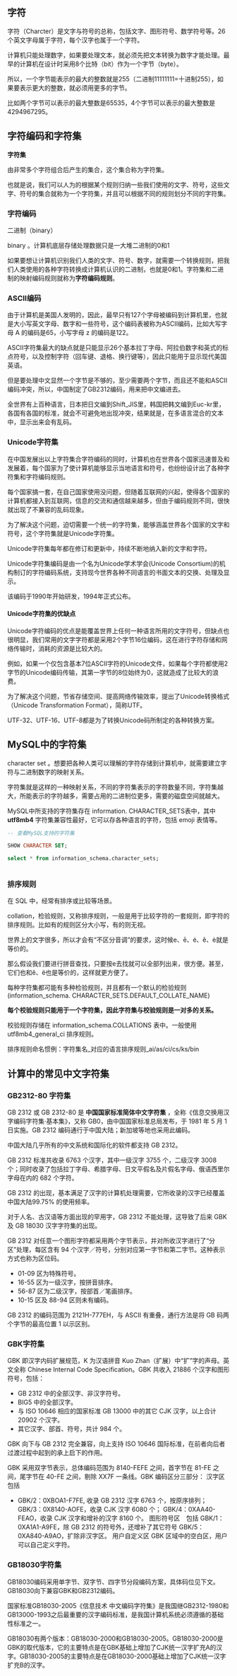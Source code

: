 

##  字符

字符（Charcter）是文字与符号的总称，包括文字、图形符号、数学符号等。26个英文字母属于字符，每个汉字也属于一个字符。

计算机只能处理数字，如果要处理文本，就必须先把文本转换为数字才能处理。最早的计算机在设计时采用8个比特（bit）作为一个字节（byte）。

所以，一个字节能表示的最大的整数就是255（二进制11111111=十进制255），如果要表示更大的整数，就必须用更多的字节。

比如两个字节可以表示的最大整数是65535，4个字节可以表示的最大整数是4294967295。


## 字符编码和字符集

**字符集** 

由非常多个字符组合后产生的集合，这个集合称为字符集。

也就是说，我们可以人为的根据某个规则归纳一些我们使用的文字、符号，这些文字、符号的集合就称为一个字符集，并且可以根据不同的规则划分不同的字符集。

### 字符编码

二进制（binary）

binary 。计算机底层存储处理数据只是一大堆二进制的0和1

如果要想让计算机识别我们人类的文字、符号、数字，就需要一个转换规则，把我们人类使用的各种字符转换成计算机认识的二进制，也就是0和1。字符集和二进制的映射编码规则就称为**字符编码规则**。


### ASCII编码

由于计算机是美国人发明的，因此，最早只有127个字母被编码到计算机里，也就是大小写英文字母、数字和一些符号，这个编码表被称为ASCII编码，比如大写字母 A 的编码是65，小写字母 z 的编码是122。

ASCII字符集最大的缺点就是只能显示26个基本拉丁字母、阿拉伯数字和英式的标点符号，以及控制字符（回车键、退格、换行键等），因此只能用于显示现代美国英语。

但是要处理中文显然一个字节是不够的，至少需要两个字节，而且还不能和ASCII编码冲突，所以，中国制定了GB2312编码，用来把中文编进去。

全世界有上百种语言，日本把日文编到Shift_JIS里，韩国把韩文编到Euc-kr里，各国有各国的标准，就会不可避免地出现冲突，结果就是，在多语言混合的文本中，显示出来会有乱码。


### Unicode字符集

在中国发展出以上字符集合字符编码的同时，计算机也在世界各个国家迅速普及和发展着，每个国家为了使计算机能够显示当地语言和符号，也纷纷设计出了各种字符集和字符编码规则。

每个国家搞一套，在自己国家使用没问题，但随着互联网的兴起，使得各个国家的计算机都接入到互联网，信息的交流和通信越来越多，但由于编码规则不同，很快就出现了不兼容的乱码现象。

为了解决这个问题，迫切需要一个统一的字符集，能够涵盖世界各个国家的文字和符号，这个字符集就是Unicode字符集。

Unicode字符集每年都在修订和更新中，持续不断地纳入新的文字和字符。

Unicode字符集编码是由一个名为Unicode学术学会(Unicode Consortium)的机构制订的字符编码系统，支持现今世界各种不同语言的书面文本的交换、处理及显示。

该编码于1990年开始研发，1994年正式公布。


#### Unicode字符集的优缺点

Unicode字符编码的优点是能覆盖世界上任何一种语言所用的文字符号，但缺点也很明显，我们常用的文字字符都是采用2个字节16位编码，这在进行字符存储和网络传输时，消耗的资源是比较大的。

例如，如果一个仅包含基本7位ASCII字符的Unicode文件，如果每个字符都使用2字节的Unicode编码传输，其第一字节的8位始终为0，这就造成了比较大的浪费。

为了解决这个问题，节省存储空间、提高网络传输效率，提出了Unicode转换格式（Unicode Transformation Format），简称UTF。

UTF-32、UTF-16、UTF-8都是为了转换Unicode码所制定的各种转换方案。



## MySQL中的字符集

character set 。想要把各种人类可以理解的字符存储到计算机中，就需要建立字符与二进制数字的映射关系。

字符集就是这样的一种映射关系，不同的字符集表示的字符数量不同，字符集越大，所能表示的字符越多，需要占用的二进制位更多，需要的磁盘空间就越大。


MySQL中所支持的字符集存在 information. CHARACTER_SETS表中，其中  **utf8mb4**  字符集兼容性最好，它可以存各种语言的字符，包括 emoji 表情等。

```SQL
-- 查看MySQL支持的字符集

SHOW CHARACTER SET;

select * from information_schema.character_sets;



```




### 排序规则

在 SQL 中，经常有排序或比较等场景。

collation，检验规则，又称排序规则，一般是用于比较字符的一套规则，即字符的排序规则。比如有的规则区分大小写，有的则无视。


世界上的文字很多，所以才会有“不区分音调”的要求，这时候e、ē、é、ě、è就是等价的。

那么假设我们要进行拼音查找，只要按e去找就可以全部列出来，很方便。甚至，它们也和ê、ë也是等价的，这样就更方便了。

每种字符集都可能有多种检验规则，并且都有一个默认的检验规则(information_schema. CHARACTER_SETS.DEFAULT_COLLATE_NAME)

**每个校验规则只能用于一个字符集，因此字符集与校验规则是一对多的关系。**

校验规则存储在  information_schema.COLLATIONS 表中。一般使用  utf8mb4_general_ci 排序规则。

排序规则命名惯例：字符集名\_对应的语言排序规则_ai/as/ci/cs/ks/bin






## 计算中的常见中文字符集

### GB2312-80 字符集

GB 2312 或 GB 2312-80 是 **中国国家标准简体中文字符集** ，全称《信息交换用汉字编码字符集·基本集》，又称 GB0，由中国国家标准总局发布，于 1981 年 5 月 1 日实施。GB 2312 编码通行于中国大陆；新加坡等地也采用此编码。

中国大陆几乎所有的中文系统和国际化的软件都支持 GB 2312。

GB 2312 标准共收录 6763 个汉字，其中一级汉字 3755 个，二级汉字 3008 个；同时收录了包括拉丁字母、希腊字母、日文平假名及片假名字母、俄语西里尔字母在内的 682 个字符。

GB 2312 的出现，基本满足了汉字的计算机处理需要，它所收录的汉字已经覆盖中国大陆99.75% 的使用频率。

对于人名、古汉语等方面出现的罕用字，GB 2312 不能处理，这导致了后来 GBK 及 GB 18030 汉字字符集的出现。


GB 2312 对任意一个图形字符都采用两个字节表示，并对所收汉字进行了“分区”处理，每区含有 94 个汉字／符号，分别对应第一字节和第二字节。这种表示方式也称为区位码。

- 01-09 区为特殊符号。
- 16-55 区为一级汉字，按拼音排序。
- 56-87 区为二级汉字，按部首／笔画排序。
- 10-15 区及 88-94 区则未有编码。

GB 2312 的编码范围为 2121H-777EH，与 ASCII 有重叠，通行方法是将 GB 码两个字节的最高位置 1 以示区别。



### GBK字符集

GBK 即汉字内码扩展规范，K 为汉语拼音 Kuo Zhan（扩展）中“扩”字的声母。英文全称 Chinese Internal Code Specification。GBK 共收入 21886 个汉字和图形符号，包括：

- GB 2312 中的全部汉字、非汉字符号。
- BIG5 中的全部汉字。
- 与 ISO 10646 相应的国家标准 GB 13000 中的其它 CJK 汉字，以上合计 20902 个汉字。
- 其它汉字、部首、符号，共计 984 个。

GBK 向下与 GB 2312 完全兼容，向上支持 ISO 10646 国际标准，在前者向后者过渡过程中起到的承上启下的作用。

GBK 采用双字节表示，总体编码范围为 8140-FEFE 之间，首字节在 81-FE 之间，尾字节在 40-FE 之间，剔除 XX7F 一条线。GBK 编码区分三部分：
汉字区　包括
- GBK/2：0XBOA1-F7FE, 收录 GB 2312 汉字 6763 个，按原序排列；
GBK/3：0X8140-AOFE，收录 CJK 汉字 6080 个；
GBK/4：0XAA40-FEAO，收录 CJK 汉字和增补的汉字 8160 个。
图形符号区　包括
GBK/1：0XA1A1-A9FE，除 GB 2312 的符号外，还增补了其它符号
GBK/5：0XA840-A9AO，扩除非汉字区。
用户自定义区
GBK 区域中的空白区，用户可以自己定义字符。



### GB18030字符集

GB18030编码采用单字节、双字节、四字节分段编码方案，具体码位见下文。GB18030向下兼容GBK和GB2312编码。

国家标准GB18030-2005《信息技术 中文编码字符集》是我国继GB2312-1980和GB13000-1993之后最重要的汉字编码标准，是我国计算机系统必须遵循的基础性标准之一。

GB18030有两个版本：GB18030-2000和GB18030-2005。GB18030-2000是GBK的取代版本，它的主要特点是在GBK基础上增加了CJK统一汉字扩充A的汉字。GB18030-2005的主要特点是在GB18030-2000基础上增加了CJK统一汉字扩充B的汉字。